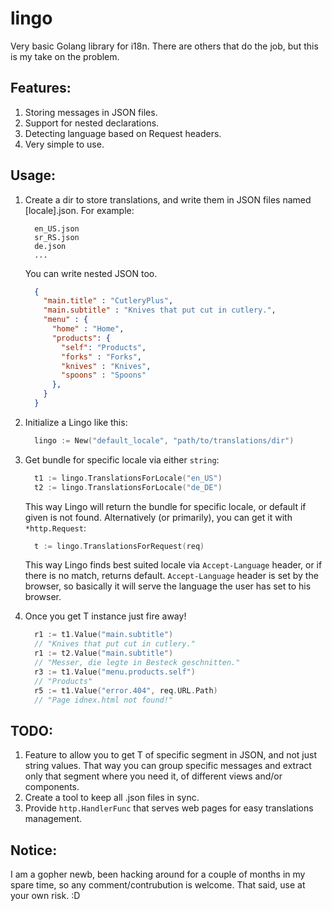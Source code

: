 lingo
=====

Very basic Golang library for i18n. There are others that do the job, but this is my take on the problem.

Features:
---------
1. Storing messages in JSON files.
2. Support for nested declarations.
2. Detecting language based on Request headers.
3. Very simple to use.

Usage:
------
  1. Create a dir to store translations, and write them in JSON files named [locale].json. For example:
  
      ```    
        en_US.json
        sr_RS.json
        de.json
        ...
      ```
      You can write nested JSON too.
      ```json
        {
          "main.title" : "CutleryPlus",
          "main.subtitle" : "Knives that put cut in cutlery.",
          "menu" : {
            "home" : "Home",
            "products": {
              "self": "Products",
              "forks" : "Forks",
              "knives" : "Knives",
              "spoons" : "Spoons"
            },
          }
        }
      ```
  2. Initialize a Lingo like this:
  
      ```go
        lingo := New("default_locale", "path/to/translations/dir")
      ```
      
  3. Get bundle for specific locale via either `string`: 
  
      ```go
        t1 := lingo.TranslationsForLocale("en_US")
        t2 := lingo.TranslationsForLocale("de_DE")
      ```
      This way Lingo will return the bundle for specific locale, or default if given is not found.
      Alternatively (or primarily), you can get it with `*http.Request`:
      
      ```go
        t := lingo.TranslationsForRequest(req)
      ```
      This way Lingo finds best suited locale via `Accept-Language` header, or if there is no match, returns default.
      `Accept-Language` header is set by the browser, so basically it will serve the language the user has set to his browser.
  4. Once you get T instance just fire away!
  
      ```go
        r1 := t1.Value("main.subtitle")
        // "Knives that put cut in cutlery."
        r1 := t2.Value("main.subtitle")
        // "Messer, die legte in Besteck geschnitten."
      	r3 := t1.Value("menu.products.self")
        // "Products"
        r5 := t1.Value("error.404", req.URL.Path)
        // "Page idnex.html not found!"
      ```

TODO:
-----
  1. Feature to allow you to get T of specific segment in JSON, and not just string values. That way you can
      group specific messages and extract only that segment where you need it, of different views and/or components.
  2. Create a tool to keep all .json files in sync.
  2. Provide `http.HandlerFunc` that serves web pages for easy translations management.

Notice:
-------
I am a gopher newb, been hacking around for a couple of months in my spare time, so any comment/contrubution is welcome.
That said, use at your own risk. :D
